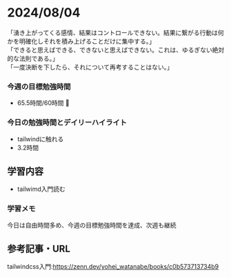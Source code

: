 # 2024/08/04
「湧き上がってくる感情、結果はコントロールできない。結果に繋がる行動は何かを明確化しそれを積み上げることだけに集中する。」  
「できると思えばできる、できないと思えばできない。これは、ゆるぎない絶対的な法則である。」  
「一度決断を下したら、それについて再考することはない。」  
### 今週の目標勉強時間
- 65.5時間/60時間 🎉

### 今日の勉強時間とデイリーハイライト
- tailwindに触れる
- 3.2時間

## 学習内容
- tailwimd入門読む

### 学習メモ
今日は自由時間多め、今週の目標勉強時間を達成、次週も継続

## 参考記事・URL
tailwindcss入門:<https://zenn.dev/yohei_watanabe/books/c0b573713734b9>  
